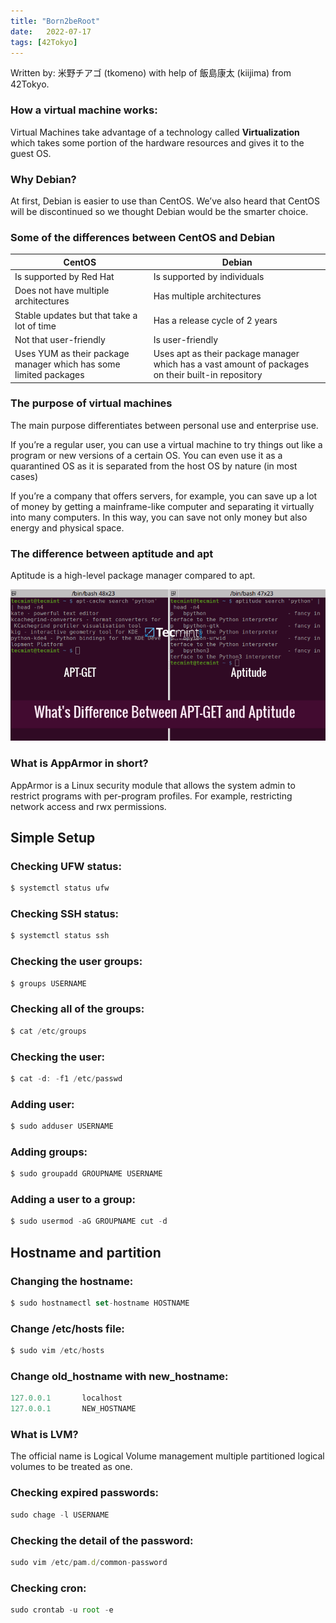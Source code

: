 ```yaml
---
title: "Born2beRoot"
date:   2022-07-17
tags: [42Tokyo]
---
```


Written by: 米野チアゴ (tkomeno) with help of 飯島康太 (kiijima) from 42Tokyo.

### How a virtual machine works:

Virtual Machines take advantage of a technology called **Virtualization** which takes some portion of the hardware resources and gives it to the guest OS.

### Why Debian?

At first, Debian is easier to use than CentOS. We’ve also heard that CentOS will be discontinued so we thought Debian would be the smarter choice.

### Some of the differences between CentOS and Debian

| CentOS | Debian |
| --- | --- |
| Is supported by Red Hat | Is supported by individuals |
| Does not have multiple architectures | Has multiple architectures |
| Stable updates but that take a lot of time | Has a release cycle of 2 years |
| Not that user-friendly | Is user-friendly |
| Uses YUM as their package manager which has some limited packages | Uses apt as their package manager which has a vast amount of packages on their built-in repository |

### The purpose of virtual machines

The main purpose differentiates between personal use and enterprise use.

If you’re a regular user, you can use a virtual machine to try things out like a program or new versions of a certain OS. You can even use it as a quarantined OS as it is separated from the host OS by nature (in most cases)

If you’re a company that offers servers, for example, you can save up a lot of money by getting a mainframe-like computer and separating it virtually into many computers. In this way, you can save not only money but also energy and physical space.

### The difference between aptitude and apt

Aptitude is a high-level package manager compared to apt.

![aptget-aptitude](/aptget-aptitude.png)

### What is AppArmor in short?

AppArmor is a Linux security module that allows the system admin to restrict programs with per-program profiles. For example, restricting network access and rwx permissions.

## Simple Setup

### Checking UFW status:

```bash
$ systemctl status ufw
```

### Checking SSH status:

```bash
$ systemctl status ssh
```

### Checking the user groups:

```bash
$ groups USERNAME
```

### Checking all of the groups:

```jsx
$ cat /etc/groups
```

### Checking the user:

```jsx
$ cat -d: -f1 /etc/passwd
```

### Adding user:

```bash
$ sudo adduser USERNAME
```

### Adding groups:

```jsx
$ sudo groupadd GROUPNAME USERNAME
```

### Adding a user to a group:

```jsx
$ sudo usermod -aG GROUPNAME cut -d
```

## Hostname and **partition**

### Changing the hostname:

```jsx
$ sudo hostnamectl set-hostname HOSTNAME
```

### Change /etc/hosts file:

```jsx
$ sudo vim /etc/hosts
```

### Change old_hostname with new_hostname:

```jsx
127.0.0.1       localhost
127.0.0.1       NEW_HOSTNAME
```

### What is LVM?

The official name is Logical Volume management multiple partitioned logical volumes to be treated as one.

### Checking expired passwords:

```jsx
sudo chage -l USERNAME
```

### Checking the detail of the password:

```jsx
sudo vim /etc/pam.d/common-password
```

### Checking cron:

```jsx
sudo crontab -u root -e
```
